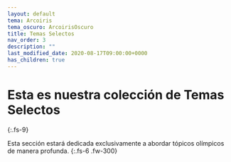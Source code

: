 ```yaml
---
layout: default
tema: Arcoiris
tema_oscuro: ArcoirisOscuro
title: Temas Selectos
nav_order: 3
description: ""
last_modified_date: 2020-08-17T09:00:00+0000
has_children: true
---
```


# Esta es nuestra colección de Temas <span class="deg-sitio deg-sitio-texto">Selectos</span>
{:.fs-9}

Esta sección estará dedicada exclusivamente  a abordar tópicos <span class="deg-sitio deg-sitio-texto">olímpicos</span> de manera profunda.
{:.fs-6 .fw-300}
